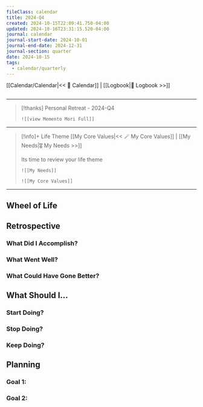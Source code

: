 ```yaml
---
fileClass: calendar
title: 2024-Q4
created: 2024-10-15T22:09:41.750-04:00
updated: 2024-10-16T23:31:15.520-04:00
journal: calendar
journal-start-date: 2024-10-01
journal-end-date: 2024-12-31
journal-section: quarter
date: 2024-10-15
tags:
  - calendar/quarterly
---
```


[[Calendar/Calendar|<< 📆 Calendar]] | [[Logbook|📖 Logbook >>]]

```calendar-nav
```

---

> [!thanks] Personal Retreat - 2024-Q4
> ```dynamic-embed
> ![[view Memento Mori Full]]
> ```

---

> [!info]+ Life Theme
> [[My Core Values|<< 🪄 My Core Values]] | [[My Needs|🎖️ My Needs >>]]
>
> Its time to review your life theme
>
> ```dynamic-embed
> ![[My Needs]]
> ```
> ```dynamic-embed
> ![[My Core Values]]
> ```


---

## Wheel of Life

## Retrospective

### What Did I Accomplish?

### What Went Well?

### What Could Have Gone Better?

## What Should I…

### Start Doing?

### Stop Doing?

### Keep Doing?

## Planning

### Goal 1:

### Goal 2: